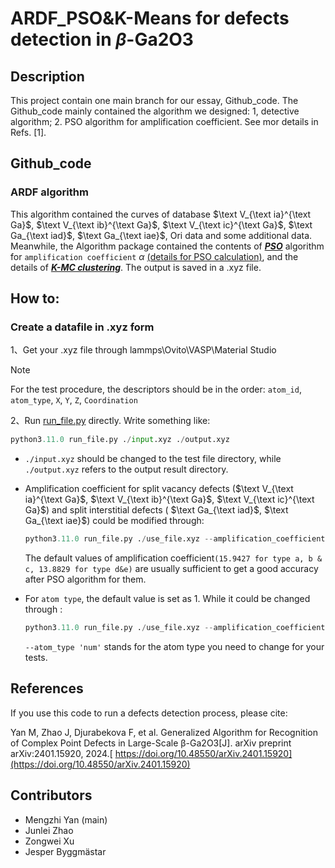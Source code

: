 # ARDF_PSO&K-Means for defects detection in $\beta$-Ga2O3

## Description

This project contain one main branch for our essay, Github_code. The Github_code mainly contained the algorithm we designed: 1, detective algorithm; 2. PSO algorithm for amplification coefficient. See mor details in Refs. [1].

## Github_code

### ARDF algorithm

This algorithm contained the curves of database $\text V_{\text ia}^{\text Ga}$, $\text V_{\text ib}^{\text Ga}$, $\text V_{\text ic}^{\text Ga}$, $\text Ga_{\text iad}$, $\text Ga_{\text iae}$, Ori data and some additional data. Meanwhile, the Algorithm package contained the contents of ***<u>PSO</u>*** algorithm for `amplification coefficient` $\alpha$ [(details for PSO calculation)](Github_code/PSO_4_amplification_coefficient), and the details of ***<u>K-MC  clustering</u>***. The output is saved in a .xyz file.

## How to:

### Create a datafile in .xyz form

1、Get your .xyz file through lammps\Ovito\VASP\Material Studio 

> [!NOTE]
>
> For the test procedure, the descriptors should be in the order: `atom_id`, `atom_type`, `X`, `Y`, `Z`, `Coordination`

2、Run [ run_file.py](Github_code/examples/Statistic_test4_4000_5_defects/run_file.py) directly. Write something like:

```python
python3.11.0 run_file.py ./input.xyz ./output.xyz 
```

- `./input.xyz` should be changed to the test file directory, while `./output.xyz` refers to the output result directory.

- Amplification coefficient for split vacancy defects ($\text V_{\text ia}^{\text Ga}$, $\text V_{\text ib}^{\text Ga}$, $\text V_{\text ic}^{\text Ga}$) and split interstitial defects ( $\text Ga_{\text iad}$, $\text Ga_{\text iae}$) could be modified through:

  ```python
  python3.11.0 run_file.py ./use_file.xyz --amplification_coefficient4abc 'Y' --amplification_coefficient4de 'X'
  ```

  The default values of amplification coefficient`(15.9427 for type a, b & c, 13.8829 for type d&e)` are usually sufficient to get a good accuracy after PSO algorithm for them.

- For `atom type`, the default value is set as 1. While it could be changed through :

  ```python
  python3.11.0 run_file.py ./use_file.xyz --amplification_coefficient4abc 'Y' --amplification_coefficient4de 'X' --atom_type 'num'
  ```

  `--atom_type 'num'` stands for the atom type you need to change for your tests.

## References

If you use this code to run a defects detection process, please cite:

Yan M, Zhao J, Djurabekova F, et al. Generalized Algorithm for Recognition of Complex Point Defects in Large-Scale β-Ga2O3[J]. arXiv preprint arXiv:2401.15920, 2024.[ https://doi.org/10.48550/arXiv.2401.15920](https://doi.org/10.48550/arXiv.2401.15920)

## Contributors

- Mengzhi Yan (main)
- Junlei Zhao
- Zongwei Xu
- Jesper Byggmästar
